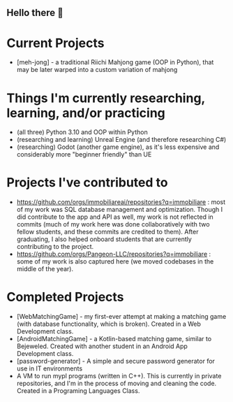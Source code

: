 ## Hello there 👋


# Current Projects
- [meh-jong] - a traditional Riichi Mahjong game (OOP in Python), that may be later warped into a custom variation of mahjong

# Things I'm currently researching, learning, and/or practicing
- (all three) Python 3.10 and OOP within Python
- (researching and learning) Unreal Engine (and therefore researching C#)
- (researching) Godot (another game engine), as it's less expensive and considerably more "beginner friendly" than UE

# Projects I've contributed to
- https://github.com/orgs/immobiliareai/repositories?q=immobiliare : most of my work was SQL database management and optimization. Though I did contribute to the app and API as well, my work is not reflected in commits (much of my work here was done collaboratively with two fellow students, and these commits are credited to them). After graduating, I also helped onboard students that are currently contributing to the project.
- https://github.com/orgs/Pangeon-LLC/repositories?q=immobiliare : some of my work is also captured here (we moved codebases in the middle of the year).

# Completed Projects
- [WebMatchingGame] - my first-ever attempt at making a matching game (with database functionality, which is broken). Created in a Web Development class.
- [AndroidMatchingGame] - a Kotlin-based matching game, similar to Bejeweled. Created with another student in an Android App Development class.
- [password-generator] - A simple and secure password generator for use in IT environments
- A VM to run mypl programs (written in C++). This is currently in private repositories, and I'm in the process of moving and cleaning the code. Created in a Programing Languages Class.
